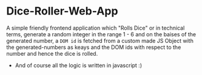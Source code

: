 # Dice-Roller-Web-App
A simple friendly frontend application which "Rolls Dice" or in technical terms, generate a random integer in the range 1 - 6 and on the baises of the generated number, a `DOM id` is fetched from a custom made JS Object with the generated-numbers as keays and the DOM ids with respect to the number and hence the dice is rolled.

- And of course all the logic is written in javascript :)
